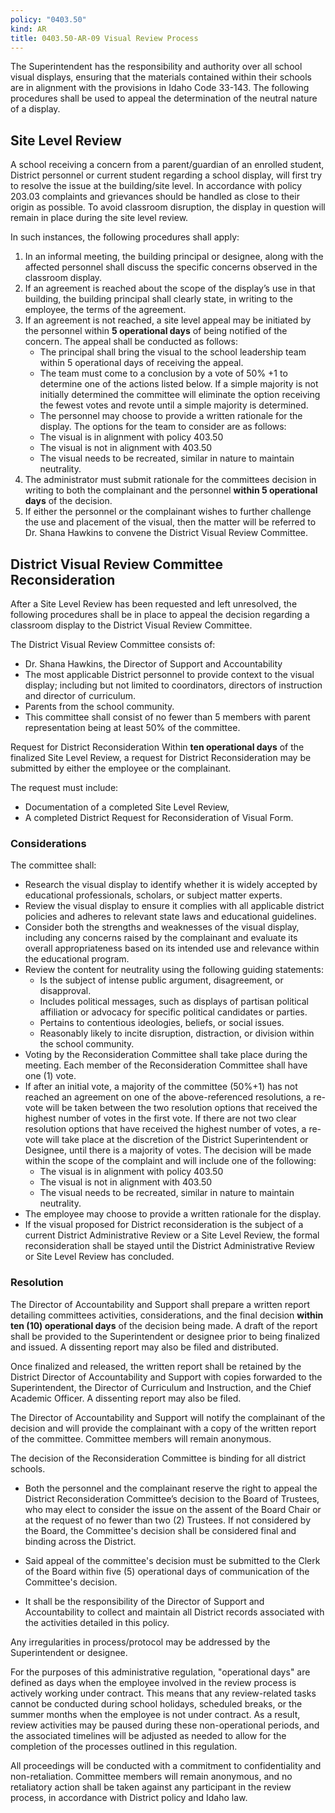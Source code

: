 ```yaml
---
policy: "0403.50"
kind: AR
title: 0403.50-AR-09 Visual Review Process
---
```


The Superintendent has the responsibility and authority over all school visual displays, ensuring that the materials contained within their schools are in alignment with the provisions in Idaho Code 33-143.  The following procedures shall be used to appeal the determination of the neutral nature of a display.

## Site Level Review
A school receiving a concern from a parent/guardian of an enrolled student, District personnel or current student regarding a school display, will first try to resolve the issue at the building/site level. In accordance with policy 203.03 complaints and grievances should be handled as close to their origin as possible. To avoid classroom disruption, the display in question will remain in place during the site level review.

In such instances, the following procedures shall apply: 

1. In an informal meeting, the building principal or designee, along with the affected personnel shall discuss the specific concerns observed in the classroom display. 
2. If an agreement is reached about the scope of the display’s use in that building, the building principal shall clearly state, in writing to the employee, the terms of the agreement.  
3. If an agreement is not reached, a site level appeal may be initiated by the personnel within **5 operational days** of being notified of the concern.
The appeal shall be conducted as follows: 
    - The principal shall bring the visual to the school leadership team within 5 operational days of receiving the appeal.   
    - The team must come to a conclusion by a vote of 50% +1 to determine one of the actions listed below.  If a simple majority is not initially determined the committee will eliminate the option receiving the fewest votes and revote until a simple majority is determined.
    - The personnel may choose to provide a written rationale for the display. 
The options for the team to consider are as follows:  
    - The visual is in alignment with policy 403.50
    - The visual is not in alignment with 403.50
    - The visual needs to be recreated, similar in nature to maintain neutrality.   
4. The administrator must submit rationale for the committees decision in writing to both the complainant and the personnel **within 5 operational days** of the decision.
5. If either the personnel or the complainant wishes to further challenge the use and placement of the visual, then the matter will be referred to Dr. Shana Hawkins to convene the District Visual Review Committee.  

## District Visual Review Committee Reconsideration
After a Site Level Review has been requested and left unresolved, the following procedures shall be in place to appeal the decision regarding a classroom display to the District Visual Review Committee.
 
The District Visual Review Committee consists of: 

- Dr. Shana Hawkins, the Director of Support and Accountability  
- The most applicable District personnel to provide context to the visual display; including but not limited to coordinators, directors of instruction and director of curriculum.   
- Parents from the school community. 
- This committee shall consist of no fewer than 5 members with parent representation being at least 50% of the committee.   

Request for District Reconsideration
Within **ten operational days** of the finalized Site Level Review, a request for District Reconsideration may be submitted by either the employee or the complainant.

The request must include: 

- Documentation of a completed Site Level Review, 
- A completed District Request for Reconsideration of Visual Form. 

### Considerations

The committee shall: 

- Research the visual display to identify whether it is widely accepted by educational professionals, scholars, or subject matter experts.  
- Review the visual display to ensure it complies with all applicable district policies and adheres to relevant state laws and educational guidelines.  
- Consider both the strengths and weaknesses of the visual display, including any concerns raised by the complainant and evaluate its overall appropriateness based on its intended use and relevance within the educational program. 
- Review the content for neutrality using the following guiding statements:
    - Is the subject of intense public argument, disagreement, or disapproval.
    - Includes political messages, such as displays of partisan political affiliation or advocacy for specific political candidates or parties.  
    - Pertains to contentious ideologies, beliefs, or social issues.
    - Reasonably likely to incite disruption, distraction, or division within the school community.   
- Voting by the Reconsideration Committee shall take place during the meeting. Each member of the Reconsideration Committee shall have one (1) vote. 
- If after an initial vote, a majority of the committee (50%+1) has not reached an agreement on one of the above-referenced resolutions, a re-vote will be taken between the two resolution options that received the highest number of votes in the first vote. If there are not two clear resolution options that have received the highest number of votes, a re-vote will take place at the discretion of the District Superintendent or Designee, until there is a majority of votes. The decision will be made within the scope of the complaint and will include one of the following: 
    - The visual is in alignment with policy 403.50
    - The visual is not in alignment with 403.50
    - The visual needs to be recreated, similar in nature to maintain neutrality.   
- The employee may choose to provide a written rationale for the display.  
- If the visual proposed for District reconsideration is the subject of a current District Administrative Review or a Site Level Review, the formal reconsideration shall be stayed until the District Administrative Review or Site Level Review has concluded.  

### Resolution
The Director of Accountability and Support shall prepare a written  report detailing committees activities, considerations, and the final decision  **within ten (10) operational days** of the decision being made. A draft of the report shall be provided to the Superintendent or designee prior to being finalized and issued. A dissenting report may also be filed and distributed. 

Once finalized and released, the written report shall be retained by the District Director of Accountability and Support with copies forwarded to the Superintendent, the Director of Curriculum and Instruction, and the Chief Academic Officer. A dissenting report may also be filed. 

The Director of Accountability and Support will notify the complainant of the decision and will provide the complainant with a copy of the written report of the committee. Committee members will remain anonymous. 

The decision of the Reconsideration Committee is binding for all district schools. 

- Both the personnel and the complainant reserve the right to appeal the District Reconsideration Committee’s decision to the Board of Trustees, who may elect to consider the issue on the assent of the Board Chair or at the request of no fewer than two (2) Trustees.  If not considered by the Board, the Committee's decision shall be considered final and binding across the District.

- Said appeal of the committee's decision must be submitted to the Clerk of the Board within five (5) operational days of communication of the Committee's decision.

-  It shall be the responsibility of the Director of Support and Accountability to collect and maintain all District records associated with the activities detailed in this policy.

Any irregularities in process/protocol may be addressed by the Superintendent or designee. 

For the purposes of this administrative regulation, "operational days" are defined as days when the employee involved in the review process is actively working under contract. This means that any review-related tasks cannot be conducted during school holidays, scheduled breaks, or the summer months when the employee is not under contract. As a result, review activities may be paused during these non-operational periods, and the associated timelines will be adjusted as needed to allow for the completion of the processes outlined in this regulation. 

All proceedings will be conducted with a commitment to confidentiality and non-retaliation. Committee members will remain anonymous, and no retaliatory action shall be taken against any participant in the review process, in accordance with District policy and Idaho law. 
